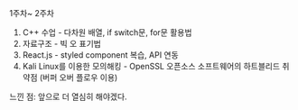 1주차~ 2주차

1. C++ 수업 - 다차원 배열, if switch문, for문 활용법
2. 자료구조 - 빅 오 표기법
3. React.js - styled component 복습, API 연동
4. Kali Linux를 이용한 모의해킹 - OpenSSL 오픈소스 소프트웨어의 하트블리드 취약점 (버퍼 오버 플로우 이용)

느낀 점: 앞으로 더 열심히 해야겠다.
